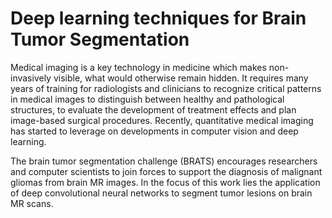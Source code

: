 # Deep learning techniques for Brain Tumor Segmentation

Medical imaging is a key technology in medicine which makes non-invasively visible, what would otherwise remain hidden. It requires many years of training for radiologists and clinicians to recognize critical patterns in medical images to distinguish between healthy and pathological structures, to evaluate the development of treatment effects and plan image-based surgical procedures. Recently, quantitative medical imaging has started to leverage on developments in computer vision and deep learning.

The brain tumor segmentation challenge (BRATS) encourages researchers and computer scientists to join forces to support the diagnosis of malignant gliomas from brain MR images. In the focus of this work lies the application of deep convolutional neural networks to segment tumor lesions on brain MR scans.
